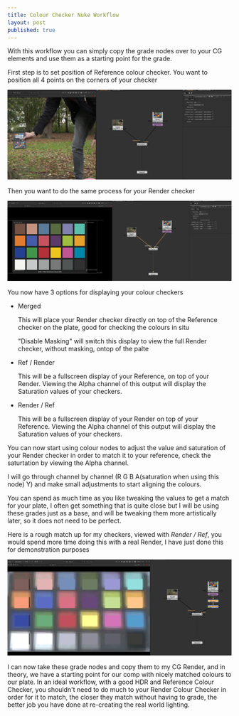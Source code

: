 ```yaml
---
title: Colour Checker Nuke Workflow
layout: post
published: true
---
```



With this workflow you can simply copy the grade nodes over to your CG elements and use them as a starting point for the grade.

First step is to set position of Reference colour checker. You want to position all 4 points on the corners of your checker

<img src="/assets/post_images/Colour%20Checker%20Nuke%20Workflow%20d6e754f150584b09ba230bf43706539d/Untitled.png" class = "responsive-image"/>

Then you want to do the same process for your Render checker

<img src="/assets/post_images/Colour%20Checker%20Nuke%20Workflow%20d6e754f150584b09ba230bf43706539d/Untitled%201.png" class = "responsive-image"/>

You now have 3 options for displaying your colour checkers

- Merged

    This will place your Render checker directly on top of the Reference checker on the plate, good for checking the colours in situ

    "Disable Masking" will switch this display to view the full Render checker, without masking, ontop of the palte

- Ref / Render

    This will be a fullscreen display of your Reference, on top of your Render. Viewing the Alpha channel of this output will display the Saturation values of your checkers.

- Render / Ref

    This will be a fullscreen display of your Render on top of your Reference. Viewing the Alpha channel of this output will display the Saturation values of your checkers.

You can now start using colour nodes to adjust the value and saturation of your Render checker in order to match it to your reference, check the saturtation by viewing the Alpha channel.

I will go through channel by channel (R G B A(saturation when using this node) Y) and make small adjustments to start aligning the colours.

You can spend as much time as you like tweaking the values to get a match for your plate, I often get something that is quite close but I will be using these grades just as a base, and will be tweaking them more artistically later, so it does not need to be perfect.

Here is a rough match up for my checkers, viewed with *Render / Ref*, you would spend more time doing this with a real Render, I have just done this for demonstration purposes

<img src="/assets/post_images/Colour%20Checker%20Nuke%20Workflow%20d6e754f150584b09ba230bf43706539d/Untitled%202.png" class = "responsive-image"/>

I can now take these grade nodes and copy them to my CG Render, and in theory, we have a starting point for our comp with nicely matched colours to our plate. In an ideal workflow, with a good HDR and Reference Colour Checker, you shouldn't need to do much to your Render Colour Checker in order for it to match, the closer they match without having to grade, the better job you have done at re-creating the real world lighting.